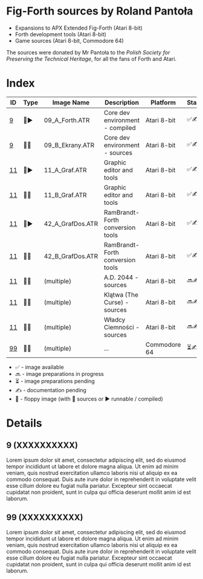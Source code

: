 # Fig-Forth sources by Roland Pantoła

* Expansions to APX Extended Fig-Forth (Atari 8-bit)
* Forth development tools (Atari 8-bit)
* Game sources (Atari 8-bit, Commodore 64)

The sources were donated by Mr Pantoła to the *Polish Society for Preserving the Technical Heritage*, for all the fans of Forth and Atari.

# Index

| ID        | Type | Image Name | Description | Platform  | Status |
| --        | ---- | ---------- | ----------- | --------- | ------ |
| [9](#9)   | 💾▶️| 09_A_Forth.ATR | Core dev environment - compiled | Atari 8-bit | ✅✍️ |
| [9](#9)   | 💾📝| 09_B_Ekrany.ATR | Core dev environment - sources | Atari 8-bit | ✅✍️ |
| [11](#11) | 💾▶️| 11_A_Graf.ATR | Graphic editor and tools | Atari 8-bit | ✅✍️ |
| [11](#11) | 💾📝| 11_B_Graf.ATR | Graphic editor and tools | Atari 8-bit | ✅✍️ |
| [11](#11) | 💾▶️| 42_A_GrafDos.ATR | RamBrandt-Forth conversion tools | Atari 8-bit | ✅✍️ |
| [11](#11) | 💾📝| 42_B_GrafDos.ATR | RamBrandt-Forth conversion tools | Atari 8-bit | ✅✍️ |
| [11](#11) | 💾📝| (multiple) | A.D. 2044 - sources | Atari 8-bit | 🔜✍️ |
| [11](#11) | 💾📝| (multiple) | Klątwa (The Curse) - sources | Atari 8-bit | 🔜✍️ |
| [11](#11) | 💾📝| (multiple) | Władcy Ciemności - sources | Atari 8-bit | 🔜✍️ |
| [99](#99) | 💾📝| (multiple) | ... | Commodore 64 | ⏳✍️ |

* ✅ - image available
* 🔜 - image preparations in progress
* ⏳ - image preparations pending
* ✍️ - documentation pending
* 💾 - floppy image (with 📝 sources or ▶️ runnable / compiled)


# Details

## 9 (XXXXXXXXXX)

Lorem ipsum dolor sit amet, consectetur adipiscing elit, sed do eiusmod tempor incididunt ut labore et dolore magna aliqua. Ut enim ad minim veniam, quis nostrud exercitation ullamco laboris nisi ut aliquip ex ea commodo consequat. Duis aute irure dolor in reprehenderit in voluptate velit esse cillum dolore eu fugiat nulla pariatur. Excepteur sint occaecat cupidatat non proident, sunt in culpa qui officia deserunt mollit anim id est laborum.

## 99 (XXXXXXXXXX)

Lorem ipsum dolor sit amet, consectetur adipiscing elit, sed do eiusmod tempor incididunt ut labore et dolore magna aliqua. Ut enim ad minim veniam, quis nostrud exercitation ullamco laboris nisi ut aliquip ex ea commodo consequat. Duis aute irure dolor in reprehenderit in voluptate velit esse cillum dolore eu fugiat nulla pariatur. Excepteur sint occaecat cupidatat non proident, sunt in culpa qui officia deserunt mollit anim id est laborum.



